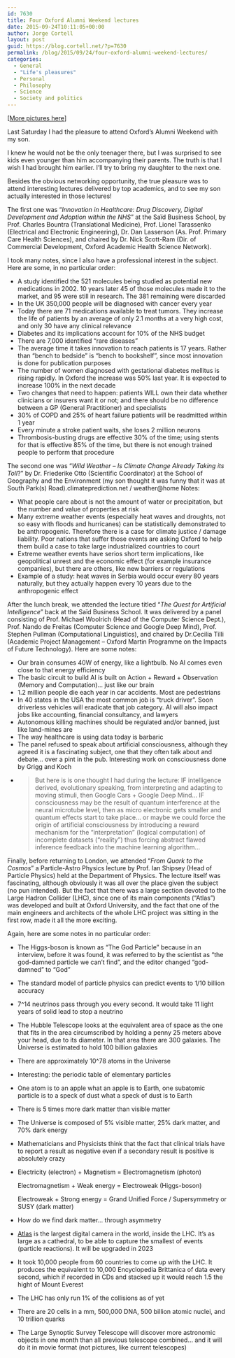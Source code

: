 ```yaml
---
id: 7630
title: Four Oxford Alumni Weekend lectures
date: 2015-09-24T10:11:05+00:00
author: Jorge Cortell
layout: post
guid: https://blog.cortell.net/?p=7630
permalink: /blog/2015/09/24/four-oxford-alumni-weekend-lectures/
categories:
  - General
  - "Life's pleasures"
  - Personal
  - Philosophy
  - Science
  - Society and politics
---
```

[<a href="https://www.facebook.com/media/set/?set=a.10153454266537911.1073741829.90918377910&type=1&l=ff6eac2a5a" target="_blank">More pictures here</a>]

Last Saturday I had the pleasure to attend Oxford’s Alumni Weekend with my son.
  
I knew he would not be the only teenager there, but I was surprised to see kids even younger than him accompanying their parents. The truth is that I wish I had brought him earlier. I’ll try to bring my daughter to the next one.
  
Besides the obvious networking opportunity, the true pleasure was to attend interesting lectures delivered by top academics, and to see my son actually interested in those lectures!

The first one was “_Innovation in Healthcare: Drug Discovery, Digital Development and Adoption within the NHS_” at the Saïd Business School, by Prof. Charles Bountra (Translational Medicine), Prof. Lionel Tarassenko (Electrical and Electronic Engineering), Dr. Dan Lasserson (As. Prof. Primary Care Health Sciences), and chaired by Dr. Nick Scott-Ram (Dir. of Commercial Development, Oxford Academic Health Science Network).
  
I took many notes, since I also have a professional interest in the subject. Here are some, in no particular order:

  * A study identified the 521 molecules being studied as potential new medications in 2002. 10 years later 45 of those molecules made it to the market, and 95 were still in research. The 381 remaining were discarded
  * In the UK 350,000 people will be diagnosed with cancer every year
  * Today there are 71 medications available to treat tumors. They increase the life of patients by an average of only 2.1 months at a very high cost, and only 30 have any clinical relevance
  * Diabetes and its implications account for 10% of the NHS budget
  * There are 7,000 identified “rare diseases”
  * The average time it takes innovation to reach patients is 17 years. Rather than “bench to bedside” is “bench to bookshelf”, since most innovation is done for publication purposes
  * The number of women diagnosed with gestational diabetes mellitus is rising rapidly. In Oxford the increase was 50% last year. It is expected to increase 100% in the next decade
  * Two changes that need to happen: patients WILL own their data whether clinicians or insurers want it or not; and there should be no difference between a GP (General Practitioner) and specialists
  * 30% of COPD and 25% of heart failure patients will be readmitted within 1 year
  * Every minute a stroke patient waits, she loses 2 million neurons
  * Thrombosis-busting drugs are effective 30% of the time; using stents for that is effective 85% of the time, but there is not enough trained people to perform that procedure

The second one was “_Wild Weather – Is Climate Change Already Taking its Toll_?” by Dr. Friederike Otto (Scientific Coordinator) at the School of Geography and the Environment (my son thought it was funny that it was at South Park(s) Road).climateprediction.net / weather@home Notes:

  * What people care about is not the amount of water or precipitation, but the number and value of properties at risk
  * Many extreme weather events (especially heat waves and droughts, not so easy with floods and hurricanes) can be statistically demonstrated to be anthropogenic. Therefore there is a case for climate justice / damage liability. Poor nations that suffer those events are asking Oxford to help them build a case to take large industrialized countries to court
  * Extreme weather events have serios short term implications, like geopolitical unrest and the economic effect (for example insurance companies), but there are others, like new barriers or regulations
  * Example of a study: heat waves in Serbia would occur every 80 years naturally, but they actually happen every 10 years due to the anthropogenic effect

After the lunch break, we attended the lecture titled “_The Quest for Artificial Intelligence_” back at the Saïd Business School. It was delivered by a panel consisting of Prof. Michael Woolrich (Head of the Computer Science Dept.), Prof. Nando de Freitas (Computer Science and Google Deep Mind), Prof. Stephen Pullman (Computational Linguistics), and chaired by Dr.Cecilia Tilli (Academic Project Management – Oxford Martin Programme on the Impacts of Future Technology). Here are some notes:

  * Our brain consumes 40W of energy, like a lightbulb. No AI comes even close to that energy efficiency
  * The basic circuit to build AI is built on Action + Reward + Observation (Memory and Computation)… just like our brain
  * 1.2 million people die each year in car accidents. Most are pedestrians
  * In 40 states in the USA the most common job is “truck driver”. Soon driverless vehicles will eradicate that job category. AI will also impact jobs like accounting, financial consultancy, and lawyers
  * Autonomous killing machines should be regulated and/or banned, just like land-mines are
  * The way healthcare is using data today is barbaric
  * The panel refused to speak about artificial consciousness, although they agreed it is a fascinating subject, one that they often talk about and debate… over a pint in the pub. Interesting work on consciousness done by Grigg and Koch
  * > But here is is one thought I had during the lecture: IF intelligence derived, evolutionary speaking, from interpreting and adapting to moving stimuli, then Google Cars + Google Deep Mind… IF consciousness may be the result of quantum interference at the neural microtube level, then as micro electronic gets smaller and quantum effects start to take place… or maybe we could force the origin of artificial consciousness by introducing a reward mechanism for the “interpretation” (logical computation) of incomplete datasets (“reality”) thus forcing abstract flawed inference feedback into the machine learning algorithm…

Finally, before returning to London, we attended “_From Quark to the Cosmos_” a Particle-Astro Physics lecture by Prof. Ian Shipsey (Head of Particle Physics) held at the Department of Physics. The lecture itself was fascinating, although obviously it was all over the place given the subject (no pun intended). But the fact that there was a large section devoted to the Large Hadron Collider (LHC), since one of its main components (“Atlas”) was developed and built at Oxford University, and the fact that one of the main engineers and architects of the whole LHC project was sitting in the first row, made it all the more exciting.
  
Again, here are some notes in no particular order:

  * The Higgs-boson is known as “The God Particle” because in an interview, before it was found, it was referred to by the scientist as “the god-damned particle we can’t find”, and the editor changed “god-damned” to “God”
  * The standard model of particle physics can predict events to 1/10 billion accuracy
  * 7^14 neutrinos pass through you every second. It would take 11 light years of solid lead to stop a neutrino
  * The Hubble Telescope looks at the equivalent area of space as the one that fits in the area circumscribed by holding a penny 25 meters above your head, due to its diameter. In that area there are 300 galaxies. The Universe is estimated to hold 100 billion galaxies
  * There are approximately 10^78 atoms in the Universe
  * Interesting: the periodic table of elementary particles
  * One atom is to an apple what an apple is to Earth, one subatomic particle is to a speck of dust what a speck of dust is to Earth
  * There is 5 times more dark matter than visible matter
  * The Universe is composed of 5% visible matter, 25% dark matter, and 70% dark energy
  * Mathematicians and Physicists think that the fact that clinical trials have to report a result as negative even if a secondary result is positive is absolutely crazy
  * Electricity (electron) + Magnetism = Electromagnetism (photon)
  
    Electromagnetism + Weak energy = Electroweak (Higgs-boson)
  
    Electroweak + Strong energy = Grand Unified Force / Supersymmetry or SUSY (dark matter)
  * How do we find dark matter… through asymmetry
  * <a href="https://atlas.ch" target="_blank">Atlas</a> is the largest digital camera in the world, inside the LHC. It’s as large as a cathedral, to be able to capture the smallest of events (particle reactions). It will be upgraded in 2023
  * It took 10,000 people from 60 countries to come up with the LHC. It produces the equivalent to 10,000 Encyclopedia Brittanica of data every second, which if recorded in CDs and stacked up it would reach 1.5 the hight of Mount Everest
  * The LHC has only run 1% of the collisions as of yet
  * There are 20 cells in a mm, 500,000 DNA, 500 billion atomic nuclei, and 10 trillion quarks
  * The Large Synoptic Survey Telescope will discover more astronomic objects in one month than all previous telescope combined… and it will do it in movie format (not pictures, like current telescopes)